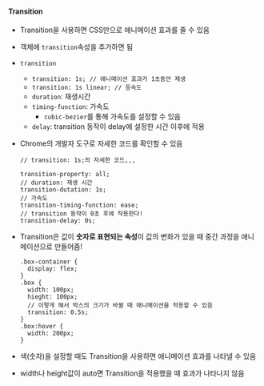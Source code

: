 #### Transition

* Transition을 사용하면 CSS만으로 애니메이션 효과를 줄 수 있음

* 객체에 `transition`속성을 추가하면 됨

* `transition`

  * `transition: 1s; // 애니메이션 효과가 1초동안 재생`
  * `transition: 1s linear; // 등속도` 
  * `duration`: 재생시간
  * `timing-function`: 가속도
    * `cubic-bezier`를 통해 가속도를 설정할 수 있음
  * `delay`: transition 동작이 delay에 설정한 시간 이후에 적용

* Chrome의 개발자 도구로 자세한 코드를 확인할 수 있음

  ```
  // transition: 1s;의 자세한 코드,,,
  
  transition-property: all;
  // duration: 재생 시간
  transition-dutation: 1s;
  // 가속도
  transition-timing-function: ease;
  // transition 동작이 0초 후에 작용한다!
  transition-delay: 0s;
  ```

  

* Transition은 값이 **숫자로 표현되는 속성**이 값의 변화가 있을 때 중간 과정을 애니메이션으로 만들어줌!

  ```
  .box-container {
  	display: flex;
  }
  .box {
  	width: 100px;
  	hieght: 100px;
  	// 이렇게 해서 박스의 크기가 바뀔 때 애니메이션을 적용할 수 있음
  	transition: 0.5s;
  }
  .box:hover {
  	width: 200px;
  }
  ```

* 색(숫자)을 설정할 때도 Transition을 사용하면 애니메이션 효과를 나타낼 수 있음

* width나 height값이 auto면 Transition을 적용했을 때 효과가 나타나지 않음